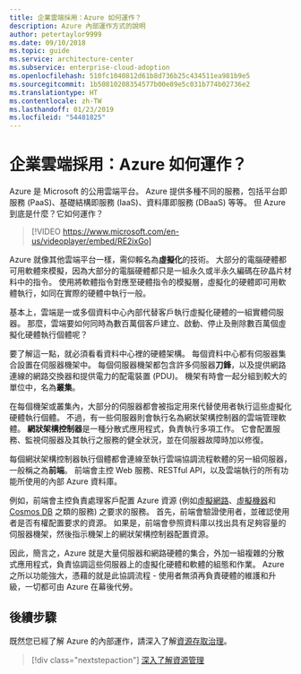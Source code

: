 ```yaml
---
title: 企業雲端採用：Azure 如何運作？
description: Azure 內部運作方式的說明
author: petertaylor9999
ms.date: 09/10/2018
ms.topic: guide
ms.service: architecture-center
ms.subservice: enterprise-cloud-adoption
ms.openlocfilehash: 510fc1040812d61b8d736b25c434511ea981b9e5
ms.sourcegitcommit: 1b50810208354577b00e89e5c031b774b02736e2
ms.translationtype: HT
ms.contentlocale: zh-TW
ms.lasthandoff: 01/23/2019
ms.locfileid: "54481825"
---
```

# <a name="enterprise-cloud-adoption-how-does-azure-work"></a>企業雲端採用：Azure 如何運作？

Azure 是 Microsoft 的公用雲端平台。 Azure 提供多種不同的服務，包括平台即服務 (PaaS)、基礎結構即服務 (IaaS)、資料庫即服務 (DBaaS) 等等。 但 Azure 到底是什麼？它如何運作？

> [!VIDEO https://www.microsoft.com/en-us/videoplayer/embed/RE2ixGo] 

Azure 就像其他雲端平台一樣，需仰賴名為**虛擬化**的技術。 大部分的電腦硬體都可用軟體來模擬，因為大部分的電腦硬體都只是一組永久或半永久編碼在矽晶片材料中的指令。 使用將軟體指令對應至硬體指令的模擬層，虛擬化的硬體即可用軟體執行，如同在實際的硬體中執行一般。

基本上，雲端是一或多個資料中心內部代替客戶執行虛擬化硬體的一組實體伺服器。 那麼，雲端要如何同時為數百萬個客戶建立、啟動、停止及刪除數百萬個虛擬化硬體執行個體呢？

要了解這一點，就必須看看資料中心裡的硬體架構。  每個資料中心都有伺服器集合設置在伺服器機架中。 每個伺服器機架都包含許多伺服器**刀鋒**，以及提供網路連線的網路交換器和提供電力的配電裝置 (PDU)。 機架有時會一起分組到較大的單位中，名為**叢集**。 

在每個機架或叢集內，大部分的伺服器都會被指定用來代替使用者執行這些虛擬化硬體執行個體。 不過，有一些伺服器則會執行名為網狀架構控制器的雲端管理軟體。 **網狀架構控制器**是一種分散式應用程式，負責執行多項工作。 它會配置服務、監視伺服器及其執行之服務的健全狀況，並在伺服器故障時加以修復。

每個網狀架構控制器執行個體都會連線至執行雲端協調流程軟體的另一組伺服器，一般稱之為**前端**。 前端會主控 Web 服務、RESTful API，以及雲端執行的所有功能所使用的內部 Azure 資料庫。 

例如，前端會主控負責處理客戶配置 Azure 資源 (例如[虛擬網路][vnet]、[虛擬機器][vms]和 [Cosmos DB][cosmosdb] 之類的服務) 之要求的服務。 首先，前端會驗證使用者，並確認使用者是否有權配置要求的資源。 如果是，前端會參照資料庫以找出具有足夠容量的伺服器機架，然後指示機架上的網狀架構控制器配置資源。

因此，簡言之，Azure 就是大量伺服器和網路硬體的集合，外加一組複雜的分散式應用程式，負責協調這些伺服器上的虛擬化硬體和軟體的組態和作業。 Azure 之所以功能強大，憑藉的就是此協調流程 - 使用者無須再負責硬體的維護和升級，一切都可由 Azure 在幕後代勞。 

## <a name="next-steps"></a>後續步驟

既然您已經了解 Azure 的內部運作，請深入了解[資源存取治理](what-is-governance.md)。 

> [!div class="nextstepaction"]
> [深入了解資源管理](what-is-governance.md)

<!-- Links -->

[cosmosdb]: /azure/cosmos-db/introduction
[docs-add-users-to-aad]: /azure/active-directory/add-users-azure-active-directory?toc=/azure/architecture/cloud-adoption-guide/toc.json
[vms]: /azure/virtual-machines/
[vnet]: /azure/virtual-network/virtual-networks-overview
